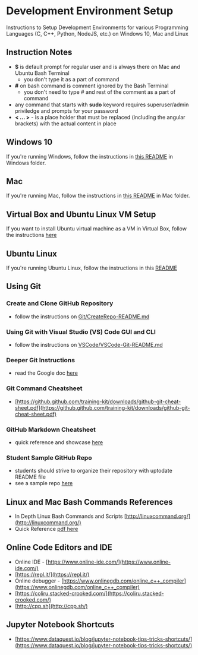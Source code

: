 # Development Environment Setup

Instructions to Setup Development Environments for various Programming Languages (C, C++, Python, NodeJS, etc.) on Windows 10, Mac and Linux

## Instruction Notes

- **\$** is default prompt for regular user and is always there on Mac and Ubuntu Bash Terminal
  - you don't type it as a part of command
- **#** on bash command is comment ignored by the Bash Terminal
  - you don't need to type # and rest of the comment as a part of command
- any command that starts with **sudo** keyword requires superuser/admin priviledge and prompts for your password
- **\< ... \>** - is a place holder that must be replaced (including the angular brackets) with the actual content in place

## Windows 10

If you're running Windows, follow the instructions in [this README](Windows/README.md) in Windows folder.

## Mac

If you're running Mac, follow the instructions in [this README](Mac/README.md) in Mac folder.

## Virtual Box and Ubuntu Linux VM Setup

If you want to install Ubuntu virtual machine as a VM in Virtual Box, follow the instructions [here](https://docs.google.com/document/d/1kmjY_8B1UuRr4IMsJefEGnq92zuq7Y9UJCvUJeIj94A/edit?usp=sharing)

## Ubuntu Linux

If you're running Ubuntu Linux, follow the instructions in this [README](Linux/README.md)

## Using Git

### Create and Clone GitHub Repository

- follow the instructions on [Git/CreateRepo-README.md](Git/CreateRepo-README.md)

### Using Git with Visual Studio (VS) Code GUI and CLI

- follow the instructions on [VSCode/VSCode-Git-README.md](VSCode/VSCode-Git-README.md)

### Deeper Git Instructions

- read the Google doc [here](https://docs.google.com/document/d/1M0YeBfFPy5YPpfX7312R9-IldjagimvEma_YhgeLPcw/edit#heading=h.ssqvh5gmotj4)

### Git Command Cheatsheet

- [https://github.github.com/training-kit/downloads/github-git-cheat-sheet.pdf](https://github.github.com/training-kit/downloads/github-git-cheat-sheet.pdf)

### GitHub Markdown Cheatsheet

- quick reference and showcase [here](https://github.com/adam-p/markdown-here/wiki/Markdown-Cheatsheet)

### Student Sample GitHub Repo

- students should strive to organize their repository with uptodate README file
- see a sample repo [here](https://github.com/rambasnet/csci000-astudent)

## Linux and Mac Bash Commands References

- In Depth Linux Bash Commands and Scripts [http://linuxcommand.org/](http://linuxcommand.org/)
- Quick Reference [pdf here](https://files.fosswire.com/2007/08/fwunixref.pdf)

## Online Code Editors and IDE

- Online IDE - [https://www.online-ide.com/](https://www.online-ide.com/)
- [https://repl.it/](https://repl.it/)
- Online debugger - [https://www.onlinegdb.com/online_c++_compiler](https://www.onlinegdb.com/online_c++_compiler)
- [https://coliru.stacked-crooked.com/](https://coliru.stacked-crooked.com/)
- [http://cpp.sh](http://cpp.sh/)

## Jupyter Notebook Shortcuts

- [https://www.dataquest.io/blog/jupyter-notebook-tips-tricks-shortcuts/](https://www.dataquest.io/blog/jupyter-notebook-tips-tricks-shortcuts/)
